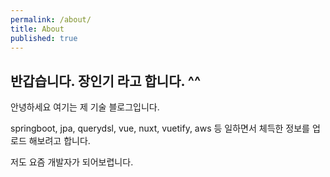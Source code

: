 ```yaml
---
permalink: /about/
title: About
published: true
---
```

## 반갑습니다. 장인기 라고 합니다. ^^ ##

안녕하세요 여기는 제 기술 블로그입니다.

springboot, jpa, querydsl, vue, nuxt, vuetify, aws 등 일하면서 체득한 정보를 업로드 해보려고 합니다.

저도 요즘 개발자가 되어보렵니다.

